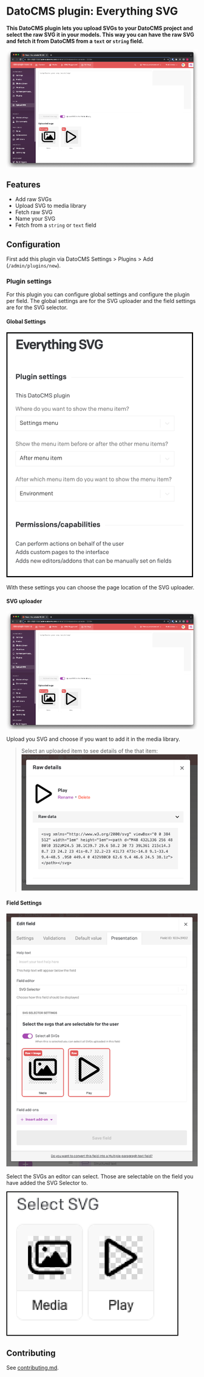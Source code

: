 # DatoCMS plugin: Everything SVG

**This DatoCMS plugin lets you upload SVGs to your DatoCMS project and select the raw SVG it in your models. This way you can have the raw SVG and fetch it from DatoCMS from a `text` or `string` field.**

![](https://github.com/voorhoede/datocms-plugin-everything-svg/raw/main/docs/everything-svg.png)

## Features

* Add raw SVGs
* Upload SVG to media library
* Fetch raw SVG
* Name your SVG
* Fetch from a `string` or `text` field

## Configuration

First add this plugin via DatoCMS Settings > Plugins > Add (`/admin/plugins/new`).

### Plugin settings

For this plugin you can configure global settings and configure the plugin per field. The global settings are for the SVG uploader and the field settings are for the SVG selector.

#### **Global Settings**
![](https://github.com/voorhoede/datocms-plugin-everything-svg/raw/main/docs/everything-svg-plugin-settings.png)

With these settings you can choose the page location of the SVG uploader.

#### SVG uploader

![](https://github.com/voorhoede/datocms-plugin-everything-svg/raw/main/docs/everything-svg.png)

Upload you SVG and choose if you want to add it in the media library.

> Select an uploaded item to see details of the that item:
> ![](https://github.com/voorhoede/datocms-plugin-everything-svg/raw/main/docs/everything-svg-details.png)

#### **Field Settings**
![](https://github.com/voorhoede/datocms-plugin-everything-svg/raw/main/docs/everything-svg-field-settings.png)

Select the SVGs an editor can select. Those are selectable on the field you have added the SVG Selector to.

![](https://github.com/voorhoede/datocms-plugin-everything-svg/raw/main/docs/everything-svg-selector.png)



## Contributing

See [contributing.md](https://github.com/voorhoede/datocms-plugin-everything-svg/blob/main/contributing.md).
